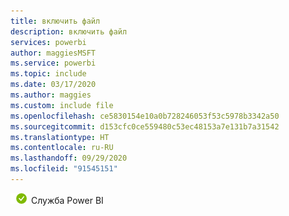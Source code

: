```yaml
---
title: включить файл
description: включить файл
services: powerbi
author: maggiesMSFT
ms.service: powerbi
ms.topic: include
ms.date: 03/17/2020
ms.author: maggies
ms.custom: include file
ms.openlocfilehash: ce5830154e10a0b728246053f53c5978b3342a50
ms.sourcegitcommit: d153cfc0ce559480c53ec48153a7e131b7a31542
ms.translationtype: HT
ms.contentlocale: ru-RU
ms.lasthandoff: 09/29/2020
ms.locfileid: "91545151"
---
```

![Область применения](media/yes.png) Служба Power BI